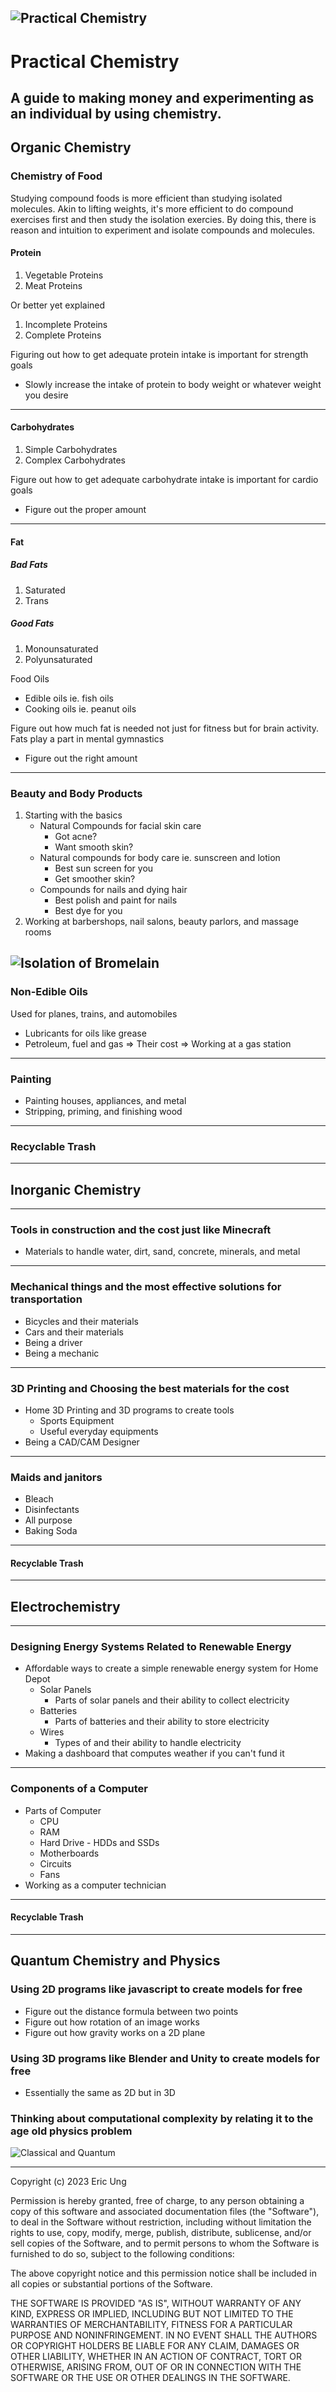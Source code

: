 ![Practical Chemistry](Resources/logo.png)
----
# Practical Chemistry
A guide to making money and experimenting as an individual by using chemistry.
------
## Organic Chemistry
### Chemistry of Food
Studying compound foods is more efficient than studying isolated molecules. Akin to lifting weights, it's more efficient to do compound exercises first and then study the isolation exercies.
By doing this, there is reason and intuition to experiment and isolate compounds and molecules.
#### Protein
1. Vegetable Proteins
2. Meat Proteins
   
Or better yet explained

1. Incomplete Proteins
2. Complete Proteins

Figuring out how to get adequate protein intake is important for strength goals
* Slowly increase the intake of protein to body weight or whatever weight you desire
------
#### Carbohydrates
1. Simple Carbohydrates
2. Complex Carbohydrates

Figure out how to get adequate carbohydrate intake is important for cardio goals
* Figure out the proper amount
------
#### Fat
##### Bad Fats
1. Saturated
2. Trans
##### Good Fats
1. Monounsaturated
2. Polyunsaturated 

Food Oils
* Edible oils ie. fish oils
* Cooking oils ie. peanut oils

Figure out how much fat is needed not just for fitness but for brain activity. Fats play a part in mental gymnastics
* Figure out the right amount
------
### Beauty and Body Products
1. Starting with the basics
	* Natural Compounds for facial skin care
		* Got acne?
		* Want smooth skin?
	* Natural compounds for body care ie. sunscreen and lotion
		* Best sun screen for you
		* Get smoother skin?
	* Compounds for nails and dying hair
		* Best polish and paint for nails
		* Best dye for you
2. Working at barbershops, nail salons, beauty parlors, and massage rooms


![Isolation of Bromelain](Resources/isolationofbromelain.png)
------
### Non-Edible Oils
Used for planes, trains, and automobiles
* Lubricants for oils like grease
* Petroleum, fuel and gas => Their cost => Working at a gas station
------
### Painting
* Painting houses, appliances, and metal
* Stripping, priming, and finishing wood
------
### Recyclable Trash

-----
## Inorganic Chemistry
------
### Tools in construction and the cost just like Minecraft
* Materials to handle water, dirt, sand, concrete, minerals, and metal
------
### Mechanical things and the most effective solutions for transportation
* Bicycles and their materials
* Cars and their materials
* Being a driver
* Being a mechanic
------
### 3D Printing and Choosing the best materials for the cost
* Home 3D Printing and 3D programs to create tools
	* Sports Equipment
	* Useful everyday equipments
* Being a CAD/CAM Designer
------
### Maids and janitors
* Bleach
* Disinfectants
* All purpose
* Baking Soda
------
#### Recyclable Trash
------

## Electrochemistry
-----
### Designing Energy Systems Related to Renewable Energy
* Affordable ways to create a simple renewable energy system for Home Depot
	* Solar Panels
		* Parts of solar panels and their ability to collect electricity
	* Batteries
		* Parts of batteries and their ability to store electricity
	* Wires
		* Types of and their ability to handle electricity
* Making a dashboard that computes weather if you can't fund it
------
### Components of a Computer
* Parts of Computer
	* CPU
	* RAM
	* Hard Drive - HDDs and SSDs
	* Motherboards
	* Circuits
	* Fans
* Working as a computer technician
------
#### Recyclable Trash
------

## Quantum Chemistry and Physics
### Using 2D programs like javascript to create models for free
* Figure out the distance formula between two points
* Figure out how rotation of an image works
* Figure out how gravity works on a 2D plane
### Using 3D programs like Blender and Unity to create models for free
* Essentially the same as 2D but in 3D
### Thinking about computational complexity by relating it to the age old physics problem
![Classical and Quantum](Resources/ideaforclassicalandquantum.png)

-----

Copyright (c) 2023 Eric Ung

Permission is hereby granted, free of charge, to any person obtaining a copy
of this software and associated documentation files (the "Software"), to deal
in the Software without restriction, including without limitation the rights
to use, copy, modify, merge, publish, distribute, sublicense, and/or sell
copies of the Software, and to permit persons to whom the Software is
furnished to do so, subject to the following conditions:

The above copyright notice and this permission notice shall be included in all
copies or substantial portions of the Software.

THE SOFTWARE IS PROVIDED "AS IS", WITHOUT WARRANTY OF ANY KIND, EXPRESS OR
IMPLIED, INCLUDING BUT NOT LIMITED TO THE WARRANTIES OF MERCHANTABILITY,
FITNESS FOR A PARTICULAR PURPOSE AND NONINFRINGEMENT. IN NO EVENT SHALL THE
AUTHORS OR COPYRIGHT HOLDERS BE LIABLE FOR ANY CLAIM, DAMAGES OR OTHER
LIABILITY, WHETHER IN AN ACTION OF CONTRACT, TORT OR OTHERWISE, ARISING FROM,
OUT OF OR IN CONNECTION WITH THE SOFTWARE OR THE USE OR OTHER DEALINGS IN THE
SOFTWARE.
